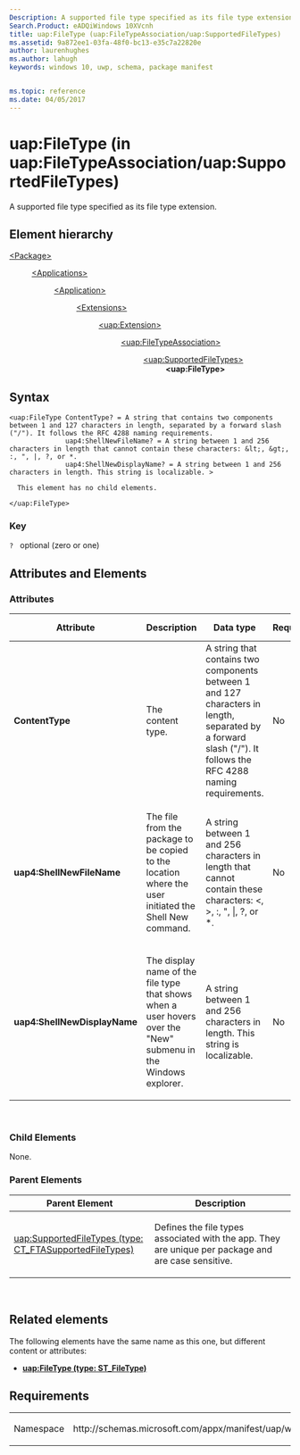 ```yaml
---
Description: A supported file type specified as its file type extension.
Search.Product: eADQiWindows 10XVcnh
title: uap:FileType (uap:FileTypeAssociation/uap:SupportedFileTypes)
ms.assetid: 9a872ee1-03fa-48f0-bc13-e35c7a22820e
author: laurenhughes
ms.author: lahugh
keywords: windows 10, uwp, schema, package manifest


ms.topic: reference
ms.date: 04/05/2017
---
```


# uap:FileType (in uap:FileTypeAssociation/uap:SupportedFileTypes) 


A supported file type specified as its file type extension.

## Element hierarchy

<dl>
<dt><a href="element-package.md">&lt;Package&gt;</a></dt>
<dd>
<dl>
<dt><a href="element-applications.md">&lt;Applications&gt;</a></dt>
<dd>
<dl>
<dt><a href="element-application.md">&lt;Application&gt;</a></dt>
<dd>
<dl>
<dt><a href="element-1-extensions.md">&lt;Extensions&gt;</a></dt>
<dd>
<dl>
<dt><a href="element-uap-extension.md">&lt;uap:Extension&gt;</a></dt>
<dd>
<dl>
<dt><a href="element-uap-filetypeassociation.md">&lt;uap:FileTypeAssociation&gt;</a></dt>
<dd>
<dl>
<dt><a href="element-uap-supportedfiletypes.md">&lt;uap:SupportedFileTypes&gt;</a></dt>
<dd><b>&lt;uap:FileType&gt;</b></dd>
</dl>
</dd>
</dl>
</dd>
</dl>
</dd>
</dl>
</dd>
</dl>
</dd>
</dl>
</dd>
</dl>

## Syntax

``` syntax
<uap:FileType ContentType? = A string that contains two components between 1 and 127 characters in length, separated by a forward slash ("/"). It follows the RFC 4288 naming requirements. 
              uap4:ShellNewFileName? = A string between 1 and 256 characters in length that cannot contain these characters: &lt;, &gt;, :, ", |, ?, or *.
              uap4:ShellNewDisplayName? = A string between 1 and 256 characters in length. This string is localizable. >

  This element has no child elements.

</uap:FileType>
```

### Key

`?`   optional (zero or one)

## Attributes and Elements


### Attributes

<table>
<colgroup>
<col width="20%" />
<col width="20%" />
<col width="20%" />
<col width="20%" />
<col width="20%" />
</colgroup>
<thead>
<tr class="header">
<th>Attribute</th>
<th>Description</th>
<th>Data type</th>
<th>Required</th>
<th>Default value</th>
</tr>
</thead>
<tbody>
<tr class="odd">
<td><strong>ContentType</strong></td>
<td><p>The content type.</p></td>
<td>A string that contains two components between 1 and 127 characters in length, separated by a forward slash (&quot;/&quot;). It follows the RFC 4288 naming requirements.</td>
<td>No</td>
<td></td>
</tr>
<tr class="even">
<td><strong>uap4:ShellNewFileName</strong></td>
<td><p>The file from the package to be copied to the location where the user initiated the Shell New command.</p></td>
<td>A string between 1 and 256 characters in length that cannot contain these characters: &lt;, &gt;, :, ", |, ?, or *.</td>
<td>No</td>
<td></td>
</tr>
<tr class="odd">
<td><strong>uap4:ShellNewDisplayName</strong></td>
<td><p>The display name of the file type that shows when a user hovers over the "New" submenu in the Windows explorer.</p></td>
<td>A string between 1 and 256 characters in length. This string is localizable.</td>
<td>No</td>
<td></td>
</tr>
</tbody>
</table>

 

### Child Elements

None.

### Parent Elements

<table>
<colgroup>
<col width="50%" />
<col width="50%" />
</colgroup>
<thead>
<tr class="header">
<th>Parent Element</th>
<th>Description</th>
</tr>
</thead>
<tbody>
<tr class="odd">
<td><a href="element-uap-supportedfiletypes.md">uap:SupportedFileTypes (type: CT_FTASupportedFileTypes)</a> </td>
<td><p>Defines the file types associated with the app. They are unique per package and are case sensitive.</p></td>
</tr>
</tbody>
</table>

 

## Related elements


The following elements have the same name as this one, but different content or attributes:

-   **[uap:FileType (type: ST_FileType)](element-1-uap-filetype.md)**

## Requirements

<table>
<colgroup>
<col width="50%" />
<col width="50%" />
</colgroup>
<tbody>
<tr class="odd">
<td><p>Namespace</p></td>
<td><p>http://schemas.microsoft.com/appx/manifest/uap/windows10</p></td>
</tr>
</tbody>
</table>

 

 



